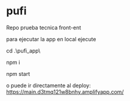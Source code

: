# pufi
Repo prueba tecnica front-ent

para ejecutar la app en local ejecute

cd .\pufi_app\

npm i

npm start


o puede ir directamente al deploy:
https://main.d3tmq121w8bnhy.amplifyapp.com/


